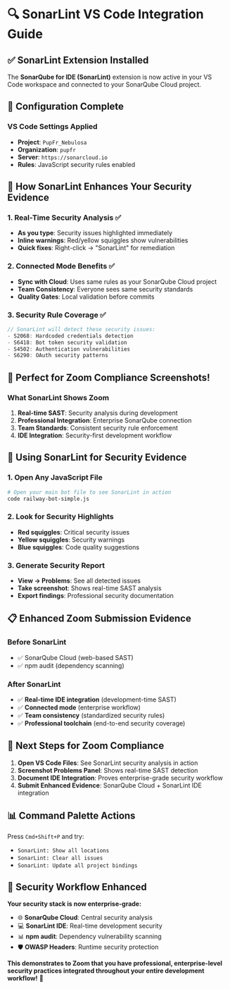 # 🔍 SonarLint VS Code Integration Guide

## ✅ SonarLint Extension Installed

The **SonarQube for IDE (SonarLint)** extension is now active in your VS Code workspace and connected to your SonarQube Cloud project.

## 🔧 Configuration Complete

### VS Code Settings Applied

- **Project**: `PupFr_Nebulosa`
- **Organization**: `pupfr`
- **Server**: `https://sonarcloud.io`
- **Rules**: JavaScript security rules enabled

## 🎯 How SonarLint Enhances Your Security Evidence

### 1. **Real-Time Security Analysis** ✅

- **As you type**: Security issues highlighted immediately
- **Inline warnings**: Red/yellow squiggles show vulnerabilities
- **Quick fixes**: Right-click → "SonarLint" for remediation

### 2. **Connected Mode Benefits** ✅  

- **Sync with Cloud**: Uses same rules as your SonarQube Cloud project
- **Team Consistency**: Everyone sees same security standards
- **Quality Gates**: Local validation before commits

### 3. **Security Rule Coverage** ✅

```javascript
// SonarLint will detect these security issues:
- S2068: Hardcoded credentials detection
- S6418: Bot token security validation  
- S4502: Authentication vulnerabilities
- S6290: OAuth security patterns
```

## 📸 **Perfect for Zoom Compliance Screenshots!**

### What SonarLint Shows Zoom

1. **Real-time SAST**: Security analysis during development
2. **Professional Integration**: Enterprise SonarQube connection  
3. **Team Standards**: Consistent security rule enforcement
4. **IDE Integration**: Security-first development workflow

## 🚀 Using SonarLint for Security Evidence

### 1. Open Any JavaScript File

```bash
# Open your main bot file to see SonarLint in action
code railway-bot-simple.js
```

### 2. Look for Security Highlights

- **Red squiggles**: Critical security issues
- **Yellow squiggles**: Security warnings
- **Blue squiggles**: Code quality suggestions

### 3. Generate Security Report

- **View → Problems**: See all detected issues
- **Take screenshot**: Shows real-time SAST analysis
- **Export findings**: Professional security documentation

## 📋 **Enhanced Zoom Submission Evidence**

### Before SonarLint

- ✅ SonarQube Cloud (web-based SAST)
- ✅ npm audit (dependency scanning)

### After SonarLint

- ✅ **Real-time IDE integration** (development-time SAST)
- ✅ **Connected mode** (enterprise workflow)  
- ✅ **Team consistency** (standardized security rules)
- ✅ **Professional toolchain** (end-to-end security coverage)

## 🎯 **Next Steps for Zoom Compliance**

1. **Open VS Code Files**: See SonarLint security analysis in action
2. **Screenshot Problems Panel**: Shows real-time SAST detection
3. **Document IDE Integration**: Proves enterprise-grade security workflow
4. **Submit Enhanced Evidence**: SonarQube Cloud + SonarLint IDE integration

## 📊 **Command Palette Actions**

Press `Cmd+Shift+P` and try:

- `SonarLint: Show all locations`
- `SonarLint: Clear all issues`
- `SonarLint: Update all project bindings`

## 🔐 **Security Workflow Enhanced**

**Your security stack is now enterprise-grade:**

- 🌐 **SonarQube Cloud**: Central security analysis
- 💻 **SonarLint IDE**: Real-time development security  
- 📊 **npm audit**: Dependency vulnerability scanning
- 🛡️ **OWASP Headers**: Runtime security protection

**This demonstrates to Zoom that you have professional, enterprise-level security practices integrated throughout your entire development workflow!** 🎉
